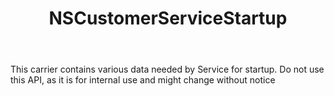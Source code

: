 ﻿---
uid: crmscript_ref_NSCustomerServiceStartup
title: NSCustomerServiceStartup
intellisense: Void.NSCustomerServiceStartup
keywords: NSCustomerServiceStartup
so.topic: reference
---

This carrier contains various data needed by Service for startup. Do not use this API, as it is for internal use and might change without notice

